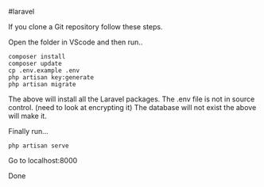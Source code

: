#laravel 

If you clone a Git repository follow these steps.

Open the folder in VScode and then run..

```
composer install
composer update
cp .env.example .env
php artisan key:generate
php artisan migrate
```

The above will install all the Laravel packages.
The .env file is not in source control.  (need to look at encrypting it)
The database will not exist the above will make it.

Finally run...
```
php artisan serve
```

Go to localhost:8000

Done